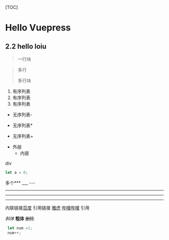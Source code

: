 [TOC]

<!-- 标题 -->
# Hello Vuepress
## 2.2 hello loiu

<!-- 块引用 -->
> 一行块

> 多行
>
> 多行块

<!-- 列表 -->
1. 有序列表
2. 有序列表
3. 有序列表

- 无序列表-
* 无序列表*
+ 无序列表+

- 外层
    + 内层

<!-- 代码块 -->
<div>div</div>

```javascript
let a = 0;

```

<!-- 分割线 -->
多个*** ___ ---
*****
_____
------

<!-- 链接 -->
内联链接[百度](http://www.baidu.com/ "www.baidu.com")
引用链接 [雅虎][1] [哔哩哔哩][2] 引用

[1]: http://www.baidu.com/ "baidu"
[2]: http://www.bilibili.com/ "bilibili"

<!-- 强调 粗体斜体删除线 -->
*斜体*
**粗体**
~~删除~~

<!-- 强调代码 -->
```javascript {1}
 let num =1;
 num++;
```